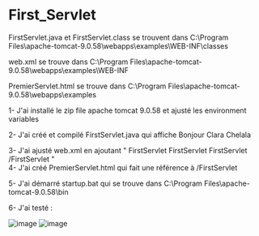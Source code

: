 # First_Servlet


FirstServlet.java et FirstServlet.class se trouvent dans C:\Program Files\apache-tomcat-9.0.58\webapps\examples\WEB-INF\classes

web.xml se trouve dans C:\Program Files\apache-tomcat-9.0.58\webapps\examples\WEB-INF

PremierServlet.html se trouve dans C:\Program Files\apache-tomcat-9.0.58\webapps\examples


1- J'ai installé le zip file apache tomcat 9.0.58 et ajusté les environment variables

2- J'ai créé et compilé FirstServlet.java qui affiche Bonjour Clara Chelala

3- J'ai ajusté web.xml en ajoutant 
   " <servlet>
        <servlet-name>FirstServlet</servlet-name>
        <servlet-class>FirstServlet</servlet-class>
    </servlet>
    <servlet-mapping>
        <servlet-name>FirstServlet</servlet-name>
        <url-pattern>/FirstServlet</url-pattern>
    </servlet-mapping> "    
 4- J'ai créé PremierServlet.html qui fait une référence à /FirstServlet
 
 5- J'ai démarré startup.bat qui se trouve dans C:\Program Files\apache-tomcat-9.0.58\bin
 
 6- J'ai testé :
 
![image](https://user-images.githubusercontent.com/83409958/153766324-c4d038f3-7efd-4c33-a172-745c7efb1c34.png)
![image](https://user-images.githubusercontent.com/83409958/153766335-0444f380-45a7-4d98-9096-66b456053070.png)

